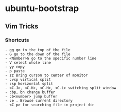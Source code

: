 # ubuntu-bootstrap

## Vim Tricks

### Shortcuts
	- gg go to the top of the file
	- G go to the down of the file
	- <Number>G go to the specific number line
	- V select whole line
	- yy copy 
	- p paste
	- zz Bring curson to center of monitor
	- :vsp virtical split
	- :sp horizontal split
	- <C-J>, <C-K>, <C-H>, <C-L> switching split window
	- :bp, bn change buffer
	- :b<number> jump buffer
	- :e . Browse current directory
    - <C-p> for searching file in project dir
